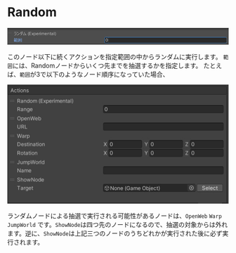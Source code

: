 
# Random

![RandomNode](img/ActionRandomJP.png)

このノード以下に続くアクションを指定範囲の中からランダムに実行します。
`範囲`には、Randomノードからいくつ先までを抽選するかを指定します。
たとえば、`範囲`が3で以下のようなノード順序になっていた場合、

![RandomSample](img/RandomSample.jpg)

ランダムノードによる抽選で実行される可能性があるノードは、`OpenWeb` `Warp` `JumpWorld` です。`ShowNode`は四つ先のノードになるので、抽選の対象からは外れます。逆に、`ShowNode`は上記三つのノードのうちどれかが実行された後に必ず実行されます。 